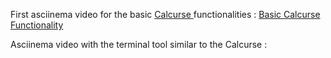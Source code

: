 <p>
  First asciinema video for the basic <a href = "https://calcurse.org/"> Calcurse </a> functionalities :
 <a href="https://asciinema.org/a/273524"> Basic Calcurse Functionality</a>
</p>
<p>
  Asciinema video with the terminal tool similar to the Calcurse :
</p>
